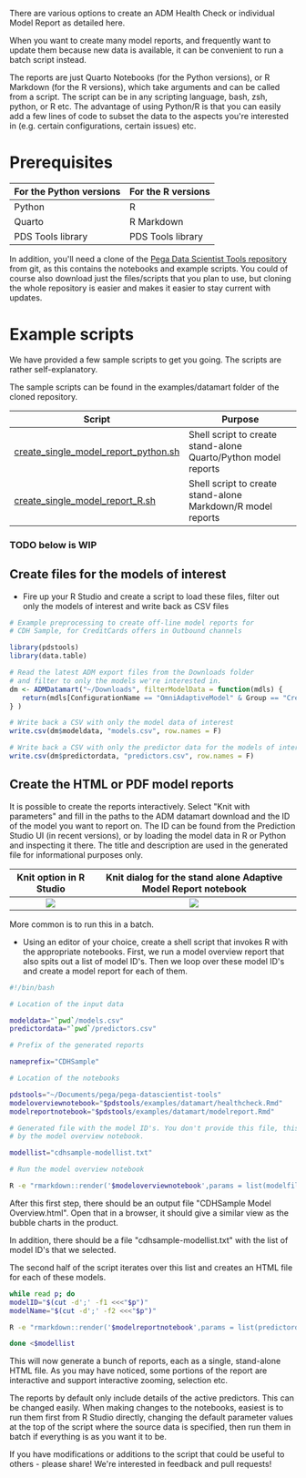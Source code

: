 There are various options to create an ADM Health Check or individual Model Report as detailed here.

When you want to create many model reports, and frequently want to update them because new data is available, it can be convenient to run a batch script instead.

The reports are just Quarto Notebooks (for the Python versions), or R Markdown (for the R versions), which take arguments and can be called from a script. The script can be in any scripting language, bash, zsh, python, or R etc. The advantage of using Python/R is that you can easily add a few lines of code to subset the data to the aspects you're interested in (e.g. certain configurations, certain issues) etc.

# Prerequisites

|For the Python versions|For the R versions|
|---|---|
|Python|R|
|Quarto|R Markdown|
|PDS Tools library|PDS Tools library|

In addition, you'll need a clone of the [Pega Data Scientist Tools repository](https://github.com/pegasystems/pega-datascientist-tools) from git, as this contains the notebooks and example scripts. You could of course also download just the files/scripts that you plan to use, but cloning the whole repository is easier and makes it easier to stay current with updates.

# Example scripts

We have provided a few sample scripts to get you going. The scripts are rather self-explanatory.

The sample scripts can be found in the examples/datamart folder of the cloned repository.

|Script|Purpose|
|---|---|
|[create_single_model_report_python.sh](https://github.com/pegasystems/pega-datascientist-tools/blob/master/examples/datamart/create_single_model_report_python.sh)|Shell script to create stand-alone Quarto/Python model reports|
|[create_single_model_report_R.sh](https://github.com/pegasystems/pega-datascientist-tools/blob/master/examples/datamart/create_single_model_report_R.sh)|Shell script to create stand-alone Markdown/R model reports|



### TODO below is WIP


## Create files for the models of interest

* Fire up your R Studio and create a script to load these files, filter out only the models of interest and write back as CSV files

```r
# Example preprocessing to create off-line model reports for
# CDH Sample, for CreditCards offers in Outbound channels

library(pdstools)
library(data.table)

# Read the latest ADM export files from the Downloads folder
# and filter to only the models we're interested in.
dm <- ADMDatamart("~/Downloads", filterModelData = function(mdls) { 
   return(mdls[ConfigurationName == "OmniAdaptiveModel" & Group == "CreditCards" & Direction == "Outbound"]) 
} )

# Write back a CSV with only the model data of interest
write.csv(dm$modeldata, "models.csv", row.names = F)

# Write back a CSV with only the predictor data for the models of interest
write.csv(dm$predictordata, "predictors.csv", row.names = F)
```


## Create the HTML or PDF model reports

It is possible to create the reports interactively. Select "Knit with parameters" and fill in the paths to the ADM datamart download and the ID of the model you want to report on. The ID can be found from the Prediction Studio UI (in recent versions), or by loading the model data in R or Python and inspecting it there. The title and description are used in the generated file for informational purposes only.

| Knit option in R Studio | Knit dialog for the stand alone Adaptive Model Report notebook |
| :---: | :---: |
| <img src="/pegasystems/pega-datascientist-tools/blob/master/images/R-studio-modelreport-knit-with-params.png"> | <img src="/pegasystems/pega-datascientist-tools/blob/master/images/R-studio-modelreport-knit-dialog.png"> |



More common is to run this in a batch.

* Using an editor of your choice, create a shell script that invokes R with the appropriate notebooks. First, we run a model overview report that also spits out a list of model ID's. Then we loop over these model ID's and create a model report for each of them.

```bash
#!/bin/bash

# Location of the input data

modeldata="`pwd`/models.csv"
predictordata="`pwd`/predictors.csv"

# Prefix of the generated reports

nameprefix="CDHSample"

# Location of the notebooks

pdstools="~/Documents/pega/pega-datascientist-tools"
modeloverviewnotebook="$pdstools/examples/datamart/healthcheck.Rmd"
modelreportnotebook="$pdstools/examples/datamart/modelreport.Rmd"

# Generated file with the model ID's. You don't provide this file, this is generated
# by the model overview notebook.

modellist="cdhsample-modellist.txt"

# Run the model overview notebook

R -e "rmarkdown::render('$modeloverviewnotebook',params = list(modelfile='$modeldata', modellist='`pwd`/$modellist', predictordatafile='$predictordata'), output_file='`pwd`/$nameprefix\ Model Overview with Predictor Overview.html')"
```

After this first step, there should be an output file "CDHSample Model Overview.html". Open that in a browser, it should give a similar view as the bubble charts in the product. 

In addition, there should be a file "cdhsample-modellist.txt" with the list of model ID's that we selected.

The second half of the script iterates over this list and creates an HTML file for each of these models.

```bash
while read p; do
modelID="$(cut -d';' -f1 <<<"$p")"
modelName="$(cut -d';' -f2 <<<"$p")"

R -e "rmarkdown::render('$modelreportnotebook',params = list(predictordatafile='$predictordata', modeldescription='$modelName', modelid='$modelID'), output_file='`pwd`/$nameprefix Model Report $modelName.html')"

done <$modellist
```

This will now generate a bunch of reports, each as a single, stand-alone HTML file. As you may have noticed, some portions of the report are interactive and support interactive zooming, selection etc.

The reports by default only include details of the active predictors. This can be changed easily. When making changes to the notebooks, easiest is to run them first from R Studio directly, changing the default parameter values at the top of the script where the source data is specified, then run them in batch if everything is as you want it to be.

If you have modifications or additions to the script that could be useful to others - please share! We're interested in feedback and pull requests!











